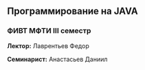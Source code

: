 ## Программирование на JAVA

### ФИВТ МФТИ III семестр

**Лектор:** Лаврентьев Федор

**Семинарист:** Анастасьев Даниил
